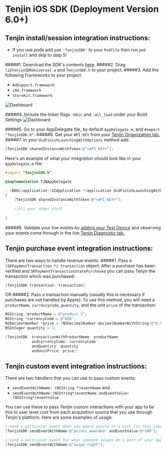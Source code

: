 Tenjin iOS SDK (Deployment Version 6.0+)
==============

Tenjin install/session integration instructions:
-------------------------------
- If you use pods add `pod 'TenjinSDK'` to your `Podfile` then run `pod install` and skip to step 5!

#####1. Download the SDK's contents <a href="https://github.com/Ordinance/tenjin-ios-sdk/archive/master.zip"> here</a>.
#####2. Drag `libTenjinSDKUniversal.a` and `TenjinSDK.h` to your project. 
#####3. Add the following Frameworks to your project:
  - `AdSupport.framework`
  - `iAd.framework` 
  - `StoreKit.framework`

![Dashboard](https://s3.amazonaws.com/tenjin-instructions/ios_link_binary.png "dashboard")

#####4. Include the linker flags `-ObjC` and `-all_load` under your Build Settings
![Dashboard](https://s3.amazonaws.com/tenjin-instructions/ios_linker_flags.png "dashboard")

#####5. Go to your AppDelegate file, by default `AppDelegate.m`, and `#import "TenjinSDK.h"`.
#####6. Get your `API_KEY` from your <a href="https://tenjin.io/dashboard/organizations">Tenjin Organization tab.</a>
#####7. In your `didFinishLaunchingWithOptions` method add: 
```objectivec
[TenjinSDK sharedInstanceWithToken:@"<API_KEY>"];
```

Here's an example of what your integration should look like in your `AppDelegate.m` file:

```objectivec
#import "TenjinSDK.h"

@implementation TJNAppDelegate

- (BOOL)application:(UIApplication *)application didFinishLaunchingWithOptions:(NSDictionary *)launchOptions
{
    [TenjinSDK sharedInstanceWithToken:@"<API_KEY>"];
    
    //All your other stuff
    ...
}
```
#####8. Validate your live events by <a href="https://tenjin.io/dashboard/debug_app_users">adding your Test Device</a> and observing your events come through in the live <a href="https://tenjin.io/dashboard/sdk_diagnostics/live"> Tenjin Diagnostic tab.</a>


Tenjin purchase event integration instructions:
--------
There are two ways to handle revenue events: 
#####1. Pass a `(SKPaymentTransaction *) transaction` object:
After a purchase has been verified and `SKPaymentTransactionStatePurchased` you can pass Tenjin the transaction which was purchased:
```objectivec
[TenjinSDK transaction: transaction];
```
OR
#####2. Pass a transaction manually (usually this is necessary if purchases are not handled by Apple):
To use this method, you will need a `productName`, `currencyCode`, `quantity`, and the unit `price` of the transaction:
```objectivec
NSString *productName = @"product_1";
NSString *currencyCode = @"USD";
NSDecimalNumber *price = [NSDecimalNumber decimalNumberWithString:@"0.99"];
NSInteger quantity = 1;

[TenjinSDK  transactionWithProductName: productName 
            andCurrencyCode: currencyCode 
            andQuantity: quantity 
            andUnitPrice: price];
```


Tenjin custom event integration instructions:
--------
There are two handlers that you can use to pass custom events: 
- ```sendEventWithName: (NSString *)eventName``` and 
- ```sendEventWithName:(NSString*)eventName andEventValue:(NSString*)eventValue```

You can use these to pass Tenjin custom interactions with your app to tie this to user level cost from each acquisition source that you use through Tenjin's platform. Here are some examples of usage:

```objectivec
//send a particular event when you award points to a user (in this case 100 points are awarded to a user)
[TenjinSDK sendEventWithName:@"points_awarded" andEventValue:@"100"];

//send a particular event for when someone swipes on a part of your app
[TenjinSDK sendEventWithName:@"swipe_right"];

```
